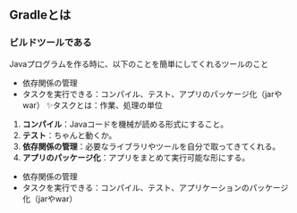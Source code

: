 ## Gradleとは

### ビルドツールである
Javaプログラムを作る時に、以下のことを簡単にしてくれるツールのこと

- 依存関係の管理
- タスクを実行できる：コンパイル、テスト、アプリのパッケージ化（jarやwar）
✨タスクとは：作業、処理の単位

1. **コンパイル**：Javaコードを機械が読める形式にすること。
2. **テスト**：ちゃんと動くか。
3. **依存関係の管理**：必要なライブラリやツールを自分で取ってきてくれる。
4. **アプリのパッケージ化**：アプリをまとめて実行可能な形にする。

- 依存関係の管理
- タスクを実行できる：コンパイル、テスト、アプリケーションのパッケージ化（jarやwar）
